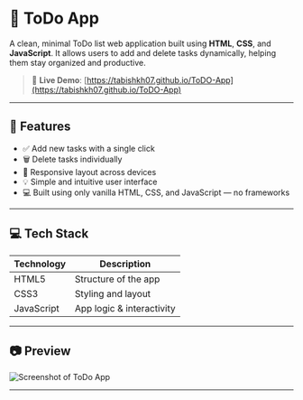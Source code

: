 # 📝 ToDo App

A clean, minimal ToDo list web application built using **HTML**, **CSS**, and **JavaScript**. It allows users to add and delete tasks dynamically, helping them stay organized and productive.

> 🔗 **Live Demo**: [https://tabishkh07.github.io/ToDO-App](https://tabishkh07.github.io/ToDO-App)

---

## 📌 Features

- ✅ Add new tasks with a single click
- 🗑️ Delete tasks individually
- 📱 Responsive layout across devices
- 💡 Simple and intuitive user interface
- 💻 Built using only vanilla HTML, CSS, and JavaScript — no frameworks

---

## 💻 Tech Stack

| Technology | Description          |
|------------|----------------------|
| HTML5      | Structure of the app |
| CSS3       | Styling and layout   |
| JavaScript | App logic & interactivity |

---

## 📷 Preview

![Screenshot of ToDo App](./Screenshot%202025-06-15%20at%2012.53.34%E2%80%AFPM.png)

---

